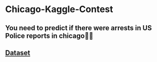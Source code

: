# Chicago-Kaggle-Contest
## You need to predict if there were arrests in US Police reports in chicago💪🔥
## **[Dataset](https://yadi.sk/d/e_qHtNW-cN7N0w)**
